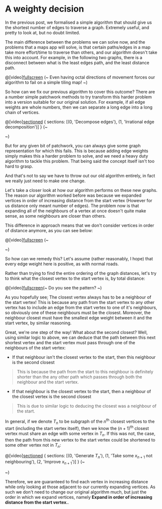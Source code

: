 # A weighty decision

In the previous post, we formalised a simple algorithm that should give us the shortest number of edges to traverse a graph. Extremely useful, and pretty to look at, but no doubt limited.

The main difference between the problems we can solve now, and the problems that a maps app will solve, is that certain paths/edges in a map take more effort/time to traverse than others, and our algorithm doesn't take this into account. For example, in the following two graphs, there is a disconnect between what is the least edges path, and the least distance path.

@[video][fullscreen](assets/videos/Pathfinding/distance_differing) (~
    Even having octal directions of movement forces our algorithm to fail on a simple tiling map!
~)

So how can we fix our previous algorithm to cover this outcome?
There are a number simple patchwork methods to try transform this harder problem into a version suitable for our original solution. For example, if all edge weights are whole numbers, then we can separate a long edge into a long chain of vertices.

@[video][sectioned](assets/videos/Pathfinding/graph_mappings) { sections: [(0, 'Decompose edges'), (1, 'Irrational edge decomposition')] } (~

~)

But for any given bit of patchwork, you can always give some graph representation for which this fails.
This is because adding edge weights simply makes this a harder problem to solve, and we need a heavy duty algorithm to tackle this problem. That being said the concept itself isn't too hard to grasp.

And that's not to say we have to throw out our old algorithm entirely, in fact we really just need to make one change.

Let's take a closer look at how our algorithm performs on these new graphs. The reason our algorithm worked before was because we expanded vertices in order of increasing distance from the start vertex (However for us distance only meant number of edges). The problem now is that expanding all of the neighbours of a vertex at once doesn't quite make sense, as some neighbours are closer than others.

This difference in approach means that we don't consider vertices in order of distance anymore, as you can see below:

@[video][fullscreen](assets/videos/Pathfinding/BFS_distance_order) (~

~)

So how can we remedy this? Let's assume (rather reasonably, I hope) that every edge weight here is positive, as with normal roads.

Rather than trying to find the entire ordering of the graph distances, let's try to think what the closest vertex to the start vertex is, by total distance:

@[video][fullscreen](assets/videos/Pathfinding/closest_vertex)(~
    Do you see the pattern?
~)

As you hopefully see; The closest vertex always has to be a neighbour of the start vertex! This is because any path from the start vertex to any other vertex has to include an edge from the start vertex to one of it's neighbours, so obviously one of these neighbours must be the closest.
Moreover, the neighbour closest must have the smallest edge weight between it and the start vertex, by similar reasoning.

Great, we're one step of the way! What about the second closest?
Well, using similar logic to above, we can deduce that the path between this next shortest vertex and the start vertex must pass through one of the neighbours of the start vertex:

* If that neighbour isn't the closest vertex to the start, then this neighbour is the second closest
> This is because the path from the start to this neighbour is definitely shorter than the any other path which passes through both the neighbour and the start vertex.
* If that neighbour is the closest vertex to the start, then a neighbour of the closest vertex is the second closest
> This is due to similar logic to deducing the closest was a neighbour of the start.

In general, if we denote $T_n$ to be subgraph of the $n^{\text{th}}$ closest vertices to the start (including the start vertex itself), then we know the $(n+1)^{\text{th}}$ closest vertex must share an edge with some vertex in $T_{n}$. If this was not, the case, then the path from this new vertex to the start vertex could be shortened to some other vertex not in $T_n$:

@[video][sectioned](assets/videos/Pathfinding/nth_closest_proof) { sections: [(0, 'Generate $T_n$'), (1, 'Take some $x_{n+1}$ not neighbouring'), (2, 'Improve $x_{n+1}$')] } (~

~)

Therefore, we are guaranteed to find each vertex in increasing distance while only looking at those adjacent to our currently expanding vertices. As such we don't need to change our original algorithm much, but just the order in which we expand vertices, namely **Expand in order of increasing distance from the start vertex.**.
